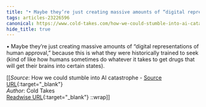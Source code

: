 ```yaml
---
title: "• Maybe they’re just creating massive amounts of “digital representations ..."
tags: articles-23226596
canonical: https://www.cold-takes.com/how-we-could-stumble-into-ai-catastrophe/
hide_title: true
---
```


•   Maybe they’re just creating massive amounts of “digital representations of human approval,” because this is what they were historically trained to seek (kind of like how humans sometimes do whatever it takes to get drugs that will get their brains into certain states).


[[_Source_: How we could stumble into AI catastrophe - [Source URL](https://www.cold-takes.com/how-we-could-stumble-into-ai-catastrophe/){:target="_blank"}<br>
_Author_: Cold Takes<br>
[Readwise URL](https://readwise.io/open/455437205){:target="_blank"}
::wrap]]